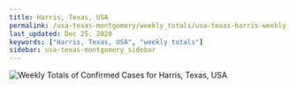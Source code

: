 ```yaml
---
title: Harris, Texas, USA
permalink: /usa-texas-montgomery/weekly_totals/usa-texas-harris-weekly_totals.html
last_updated: Dec 25, 2020
keywords: ["Harris, Texas, USA", "weekly totals"]
sidebar: usa-texas-montgomery_sidebar
---
```


![Weekly Totals of Confirmed Cases for Harris, Texas, USA](/covid_tracker/images/graphs/usa-texas-harris-weekly_totals_graph.png)

